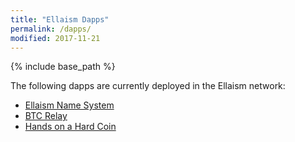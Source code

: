 ```yaml
---
title: "Ellaism Dapps"
permalink: /dapps/
modified: 2017-11-21
---
```


{% include base_path %}

The following dapps are currently deployed in the Ellaism network:

* [Ellaism Name System](https://ens.ellaism.org/)
* [BTC Relay](http://ellaism.org/btcrelay/)
* [Hands on a Hard Coin](https://handsonahardcoin.com/?network=ella)
